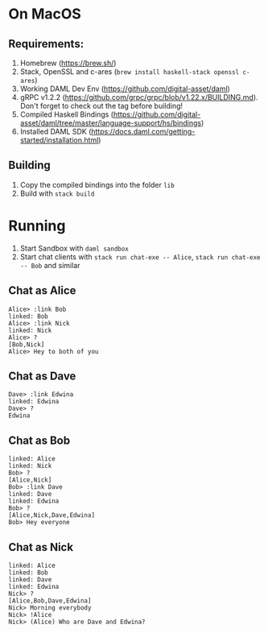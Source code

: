 # On MacOS

## Requirements:

1. Homebrew (https://brew.sh/)
1. Stack, OpenSSL and c-ares (`brew install haskell-stack openssl c-ares`)
1. Working DAML Dev Env (https://github.com/digital-asset/daml)
1. gRPC v1.2.2 (https://github.com/grpc/grpc/blob/v1.22.x/BUILDING.md). Don't forget to check out the tag before building!
1. Compiled Haskell Bindings (https://github.com/digital-asset/daml/tree/master/language-support/hs/bindings)
1. Installed DAML SDK (https://docs.daml.com/getting-started/installation.html)

## Building

1. Copy the compiled bindings into the folder `lib`
2. Build with `stack build`


# Running

1. Start Sandbox with `daml sandbox`
2. Start chat clients with `stack run chat-exe -- Alice`,  `stack run chat-exe -- Bob` and similar


## Chat as Alice

    Alice> :link Bob
    linked: Bob
    Alice> :link Nick
    linked: Nick
    Alice> ?
    [Bob,Nick]
    Alice> Hey to both of you

## Chat as Dave

    Dave> :link Edwina
    linked: Edwina
    Dave> ?
    Edwina

## Chat as Bob

    linked: Alice
    linked: Nick
    Bob> ?
    [Alice,Nick]
    Bob> :link Dave
    linked: Dave
    linked: Edwina
    Bob> ?
    [Alice,Nick,Dave,Edwina]
    Bob> Hey everyone

## Chat as Nick

    linked: Alice
    linked: Bob
    linked: Dave
    linked: Edwina
    Nick> ?
    [Alice,Bob,Dave,Edwina]
    Nick> Morning everybody
    Nick> !Alice
    Nick> (Alice) Who are Dave and Edwina?
